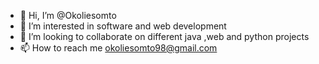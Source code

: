 - 👋 Hi, I’m @Okoliesomto
- 👀 I’m interested in software  and web development 
- 💞️ I’m looking to collaborate on different java ,web  and python projects
- 📫 How to reach me okoliesomto98@gmail.com

<!---
Okoliesomto/Okoliesomto is a ✨ special ✨ repository because its `README.md` (this file) appears on your GitHub profile.
You can click the Preview link to take a look at your changes.
--->
